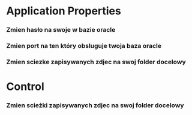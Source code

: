 # Application Properties
### Zmien hasło na swoje w bazie oracle
### Zmien port na ten który obsluguje twoja baza oracle
### Zmien sciezke zapisywanych zdjec na swoj folder docelowy
# Control
### Zmien scieżki zapisywanych zdjec na swoj folder docelowy
